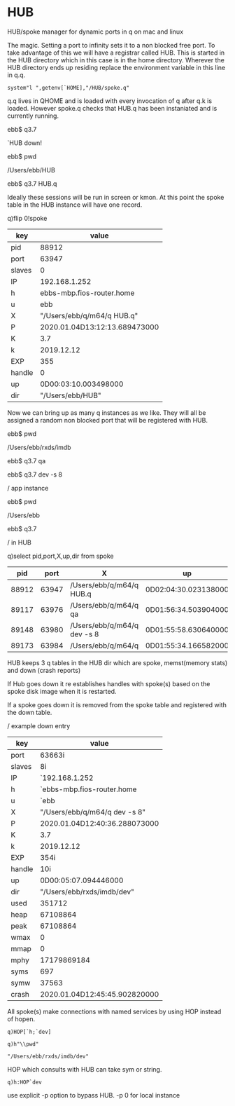 # HUB
HUB/spoke manager for dynamic ports in q on mac and linux

The magic. Setting a port to infinity sets it to a non blocked free port.
To take advantage of this we will have a registrar called HUB.
This is started in the HUB directory which in this case is in the home directory.
Wherever the HUB directory ends up residing replace the environment variable in this line in q.q.

```system"l ",getenv[`HOME],"/HUB/spoke.q"```

q.q lives in QHOME and is loaded with every invocation of q after q.k is loaded.
However spoke.q checks that HUB.q has been instaniated and is currently running.

ebb$ q3.7

`HUB down!
 
ebb$ pwd

/Users/ebb/HUB

ebb$ q3.7 HUB.q

Ideally these sessions will be run in screen or kmon.
At this point the spoke table in the HUB instance will have one record.

q)flip 0!spoke

key|value
------|------------------------------
pid   | 88912                        
port  | 63947                        
slaves| 0                            
IP    | 192.168.1.252                
h     | ebbs-mbp.fios-router.home    
u     | ebb                          
X     | "/Users/ebb/q/m64/q HUB.q"   
P     | 2020.01.04D13:12:13.689473000
K     | 3.7                          
k     | 2019.12.12                   
EXP   | 355                          
handle| 0                            
up    | 0D00:03:10.003498000         
dir   | "/Users/ebb/HUB"       

Now we can bring up as many q instances as we like.
They will all be assigned a random non blocked port that will be registered with HUB.

ebb$ pwd

/Users/ebb/rxds/imdb

ebb$ q3.7 qa

ebb$ q3.7 dev -s 8

/ app instance

ebb$ pwd

/Users/ebb

ebb$ q3.7

/ in HUB

q)select pid,port,X,up,dir from spoke

pid|port|X|up|dir
-----|-----|---------------------------|--------------------|------------------------
88912|63947|/Users/ebb/q/m64/q HUB.q|0D02:04:30.023138000|/Users/ebb/HUB
89117|63976|/Users/ebb/q/m64/q qa|0D01:56:34.503904000|/Users/ebb/rxds/imdb/qa
89148|63980|/Users/ebb/q/m64/q dev -s 8|0D01:55:58.630640000|/Users/ebb/rxds/imdb/dev
89173|63984|/Users/ebb/q/m64/q|0D01:55:34.166582000|/Users/ebb

HUB keeps 3 q tables in the HUB dir which are spoke, memst(memory stats) and down (crash reports)

If Hub goes down it re establishes handles with spoke(s) based on the spoke disk image when it is restarted.

If a spoke goes down it is removed from the spoke table and registered with the down table.

/ example down entry

key|value
------|------------------------------
port  | 63663i
slaves| 8i
IP    | `192.168.1.252
h     | `ebbs-mbp.fios-router.home
u     | `ebb
X     | "/Users/ebb/q/m64/q dev -s 8"
P     | 2020.01.04D12:40:36.288073000
K     | 3.7
k     | 2019.12.12
EXP   | 354i
handle| 10i
up    | 0D00:05:07.094446000
dir   | "/Users/ebb/rxds/imdb/dev"
used  | 351712
heap  | 67108864
peak  | 67108864
wmax  | 0
mmap  | 0
mphy  | 17179869184
syms  | 697
symw  | 37563
crash | 2020.01.04D12:45:45.902820000

All spoke(s) make connections with named services by using HOP instead of hopen.

```q)HOP[`h;`dev]```

```q)h"\\pwd"```

```"/Users/ebb/rxds/imdb/dev"```

HOP which consults with HUB can take sym or string.

```q)h:HOP`dev```

use explicit -p option to bypass HUB. -p 0 for local instance
